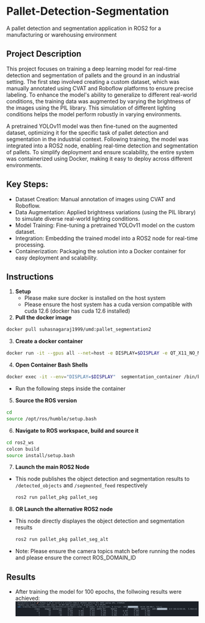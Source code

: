 # Pallet-Detection-Segmentation
A pallet detection and segmentation application in ROS2 for a manufacturing or warehousing environment

## Project Description

This project focuses on training a deep learning model for real-time detection and segmentation of pallets and the ground in an industrial setting. The first step involved creating a custom dataset, which was manually annotated using CVAT and Roboflow platforms to ensure precise labeling. To enhance the model's ability to generalize to different real-world conditions, the training data was augmented by varying the brightness of the images using the PIL library. This simulation of different lighting conditions helps the model perform robustly in varying environments.

A pretrained YOLOv11 model was then fine-tuned on the augmented dataset, optimizing it for the specific task of pallet detection and segmentation in the industrial context. Following training, the model was integrated into a ROS2 node, enabling real-time detection and segmentation of pallets. To simplify deployment and ensure scalability, the entire system was containerized using Docker, making it easy to deploy across different environments.

## Key Steps:
- Dataset Creation: Manual annotation of images using CVAT and Roboflow.
- Data Augmentation: Applied brightness variations (using the PIL library) to simulate diverse real-world lighting conditions.
- Model Training: Fine-tuning a pretrained YOLOv11 model on the custom dataset.
- Integration: Embedding the trained model into a ROS2 node for real-time processing.
- Containerization: Packaging the solution into a Docker container for easy deployment and scalability.

## Instructions

1. **Setup**
   - Please make sure docker is installed on the host system
   - Please ensure the host system has a cuda version compatible with cuda 12.6 (docker has cuda 12.6 installed)
2. **Pull the docker image**
  ```bash
  docker pull suhasnagaraj1999/umd:pallet_segmentation2
  ```
3. **Create a docker container**
  ```bash
  docker run -it --gpus all --net=host -e DISPLAY=$DISPLAY -e QT_X11_NO_MITSHM=1 -v /tmp/.X11-unix:/tmp/.X11-unix --name segmentation_container suhasnagaraj1999/umd:pallet_segmentation
  ```
4. **Open Container Bash Shells**
  ```bash
  docker exec -it --env="DISPLAY=$DISPLAY"  segmentation_container /bin/bash
  ```

- Run the following steps inside the container

5. **Source the ROS version**
  ```bash
  cd
  source /opt/ros/humble/setup.bash
  ```
6. **Navigate to ROS workspace, build and source it**
  ```bash
  cd ros2_ws
  colcon build
  source install/setup.bash
  ```
7. **Launch the main ROS2 Node**
- This node publishes the object detection and segmentation results to `/detected_objects` and `/segmented_feed` respectively
  ```bash
  ros2 run pallet_pkg pallet_seg
  ```
8. **OR Launch the alternative ROS2 node**
- This node directly displayes the object detection and segmentation results
  ```bash
  ros2 run pallet_pkg pallet_seg_alt
  ```
- Note: Please ensure the camera topics match before running the nodes and please ensure the correct ROS_DOMAIN_ID

## Results
- After training the model for 100 epochs, the follwoing results were achieved:
![alt text](https://github.com/suhasnagaraj99/Pallet-Detection-Segmentation/blob/main/seg_val1.png?raw=true)
